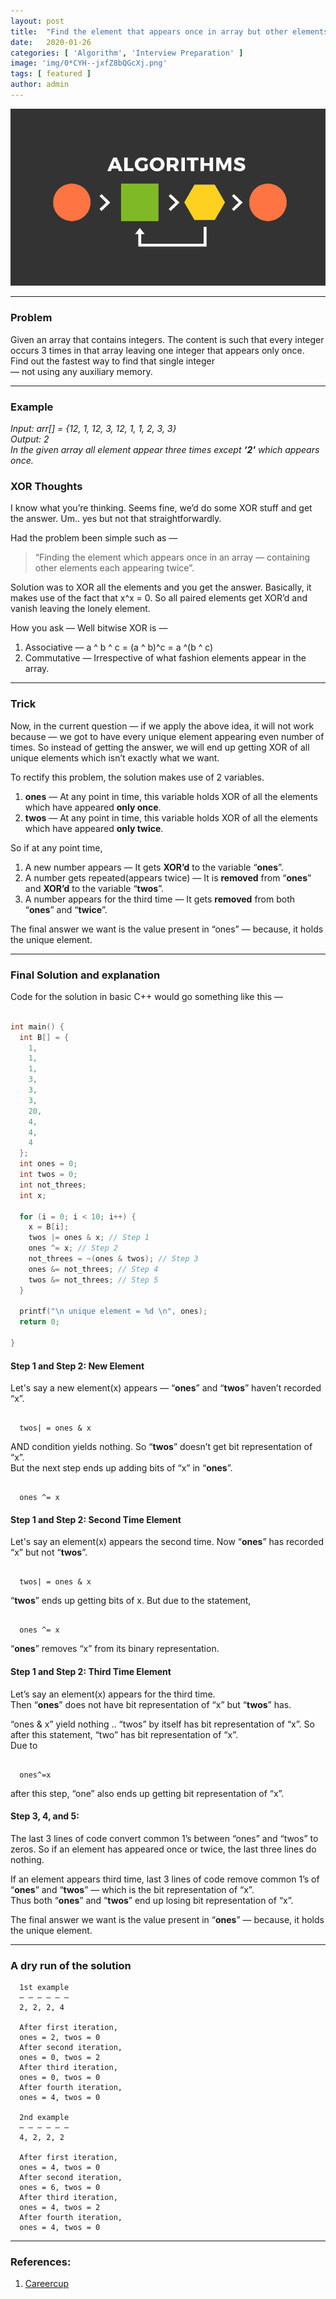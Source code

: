 ```yaml
---
layout:	post
title:	"Find the element that appears once in array but other elements appear thrice"
date:	2020-01-26
categories: [ 'Algorithm', 'Interview Preparation' ]
image: 'img/0*CYH--jxfZ8bQGcXj.png'
tags: [ featured ]
author: admin
---
```


  ![](/img/0*CYH--jxfZ8bQGcXj.png)
  
***

### Problem

Given an array that contains integers. The content is such that every integer occurs 3 times in that array leaving one integer that appears only once.  
Find out the fastest way to find that single integer  
 — not using any auxiliary memory.

***

### Example

*Input: arr[] = {12, 1, 12, 3, 12, 1, 1, 2, 3, 3}  
Output: 2  
In the given array all element appear three times except **‘2'** which appears once.*

### XOR Thoughts

I know what you’re thinking. Seems fine, we’d do some XOR stuff and get the answer. Um.. yes but not that straightforwardly.

Had the problem been simple such as —


> “Finding the element which appears once in an array — containing other elements each appearing twice”.

Solution was to XOR all the elements and you get the answer. Basically, it makes use of the fact that x^x = 0. So all paired elements get XOR’d and vanish leaving the lonely element.

How you ask — Well bitwise XOR is —

1. Associative — a ^ b ^ c = (a ^ b)^c  =  a ^(b ^ c)
2. Commutative — Irrespective of what fashion elements appear in the array.

***

### Trick

Now, in the current question — if we apply the above idea, it will not work because — we got to have every unique element appearing even number of times. So instead of getting the answer, we will end up getting XOR of all unique elements which isn’t exactly what we want.

To rectify this problem, the solution makes use of 2 variables.  
1) **ones** — At any point in time, this variable holds XOR of all the elements which have appeared **only once**.  
2) **twos** — At any point in time, this variable holds XOR of all the elements which have appeared **only twice**.

So if at any point time,  
1. A new number appears — It gets **XOR’d** to the variable “**ones**”.  
2. A number gets repeated(appears twice) — It is **removed** from “**ones**” and **XOR’d** to the variable “**twos**”.  
3. A number appears for the third time — It gets **removed** from both “**ones**” and “**twice**”.

The final answer we want is the value present in “ones” — because, it holds the unique element.

***

### Final Solution and explanation

Code for the solution in basic C++ would go something like this —

```cpp

int main() {
  int B[] = {
    1,
    1,
    1,
    3,
    3,
    3,
    20,
    4,
    4,
    4
  };
  int ones = 0;
  int twos = 0;
  int not_threes;
  int x;

  for (i = 0; i < 10; i++) {
    x = B[i];
    twos |= ones & x; // Step 1
    ones ^= x; // Step 2  
    not_threes = ~(ones & twos); // Step 3  
    ones &= not_threes; // Step 4  
    twos &= not_threes; // Step 5  
  }

  printf("\n unique element = %d \n", ones);
  return 0;

}

```
#### Step 1 and Step 2: New Element

Let's say a new element(x) appears — “**ones**” and “**twos**” haven’t recorded “x”.

```

  twos| = ones & x

```

AND condition yields nothing. So “**twos**” doesn’t get bit representation of “x”.  
But the next step ends up adding bits of “x” in “**ones**”.

```

  ones ^= x

```
#### Step 1 and Step 2: Second Time Element

Let's say an element(x) appears the second time. Now “**ones**” has recorded “x” but not “**twos**”.

```

  twos| = ones & x

```

“**twos**” ends up getting bits of x. But due to the statement,

```

  ones ^= x

```
“**ones**” removes “x” from its binary representation.

#### Step 1 and Step 2: Third Time Element

Let’s say an element(x) appears for the third time.  
Then “**ones**” does not have bit representation of “x” but “**twos**” has.

“ones & x” yield nothing .. “twos” by itself has bit representation of “x”. So after this statement, “two” has bit representation of “x”.  
Due to

```

  ones^=x

```
after this step, “one” also ends up getting bit representation of “x”.

#### Step 3, 4, and 5:

The last 3 lines of code convert common 1’s between “ones” and “twos” to zeros. So if an element has appeared once or twice, the last three lines do nothing.

If an element appears third time, last 3 lines of code remove common 1’s of “**ones**” and “**twos**” — which is the bit representation of “x”.  
Thus both “**ones**” and “**twos**” end up losing bit representation of “x”.

The final answer we want is the value present in “**ones**” — because, it holds the unique element.

***

### A dry run of the solution

```
  1st example  
  — — — — — —   
  2, 2, 2, 4

  After first iteration,  
  ones = 2, twos = 0  
  After second iteration,  
  ones = 0, twos = 2  
  After third iteration,  
  ones = 0, twos = 0  
  After fourth iteration,  
  ones = 4, twos = 0

  2nd example  
  — — — — — —   
  4, 2, 2, 2

  After first iteration,  
  ones = 4, twos = 0  
  After second iteration,  
  ones = 6, twos = 0  
  After third iteration,  
  ones = 4, twos = 2  
  After fourth iteration,  
  ones = 4, twos = 0
```
***

### References:

1. [Careercup](https://www.careercup.com/question?id=7902674)

  